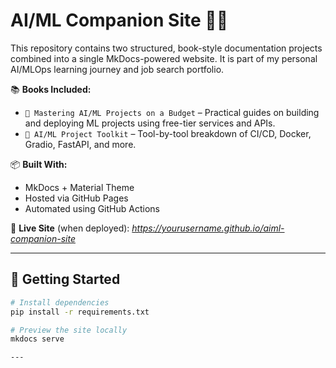 # AI/ML Companion Site 📘🚀

This repository contains two structured, book-style documentation projects combined into a single MkDocs-powered website. It is part of my personal AI/MLOps learning journey and job search portfolio.

📚 **Books Included:**
- `📘 Mastering AI/ML Projects on a Budget` – Practical guides on building and deploying ML projects using free-tier services and APIs.
- `📘 AI/ML Project Toolkit` – Tool-by-tool breakdown of CI/CD, Docker, Gradio, FastAPI, and more.

📦 **Built With:**
- MkDocs + Material Theme
- Hosted via GitHub Pages
- Automated using GitHub Actions

🔗 **Live Site** (when deployed): _https://yourusername.github.io/aiml-companion-site_

---

## 🚀 Getting Started

```bash
# Install dependencies
pip install -r requirements.txt

# Preview the site locally
mkdocs serve

---
